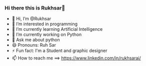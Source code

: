 ### Hi there this is Rukhsar👋
- 👋 Hi, I’m @Rukhsar
- 👀 I’m interested in programming
- 🌱 I’m currently learning Artificial Intelligence
- 🔭 I’m currently working on Python
- 💬 Ask me about python
- 😄 Pronouns: Ruh Sar
- ⚡ Fun fact: I'm a Student and graphic designer 
- 📫 How to reach me ==> https://www.linkedin.com/in/rukhsarai/



